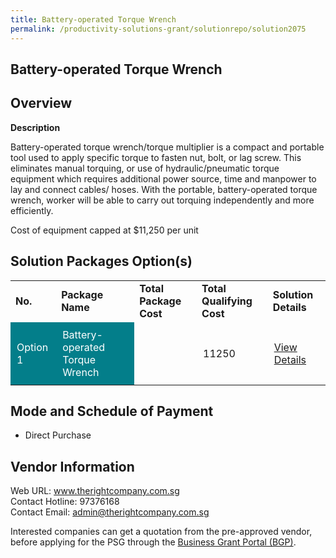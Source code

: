 ```yaml
---
title: Battery-operated Torque Wrench
permalink: /productivity-solutions-grant/solutionrepo/solution2075
---
```


## Battery-operated Torque Wrench

## Overview

**Description**

Battery-operated torque wrench/torque multiplier is a compact and portable tool used to apply specific torque to fasten nut, bolt, or lag screw. This eliminates manual torquing, or use of hydraulic/pneumatic torque equipment which requires additional power source, time and manpower to lay and connect cables/ hoses. With the portable, battery-operated torque wrench, worker will be able to carry out torquing independently and more efficiently.

Cost of equipment capped at $11,250 per unit

## Solution Packages Option(s)

<table>
<tr>
<td><b>No.</b></td>
<td><b>Package Name</b></td>
<td><b>Total Package Cost</b></td>
<td><b>Total Qualifying Cost</b></td>
<td><b>Solution Details</b></td>
</tr>
<tr>
<td style='padding: 10px; background-color: #037E8A; color: #FFFFFF;'>Option 1</td>
<td style='padding: 10px; background-color: #037E8A; color: #FFFFFF;'>Battery-operated Torque Wrench</td>
<td style='padding: 10px;'></td>
<td style='padding: 10px;'>11250</td>
<td style='padding: 10px;'><a href='' target='_blank'>View Details</a></td>
</tr>
</table>

## Mode and Schedule of Payment

 - Direct Purchase

## Vendor Information

 Web URL: www.therightcompany.com.sg <br>Contact Hotline: 97376168 <br>Contact Email: admin@therightcompany.com.sg <br>

Interested companies can get a quotation from the pre-approved vendor, before applying for the PSG through the <a href='https://www.businessgrants.gov.sg/' target='_blank' rel='noopener'>Business Grant Portal (BGP)</a>.

<script src="/jquery/resize-tables.js"></script>
